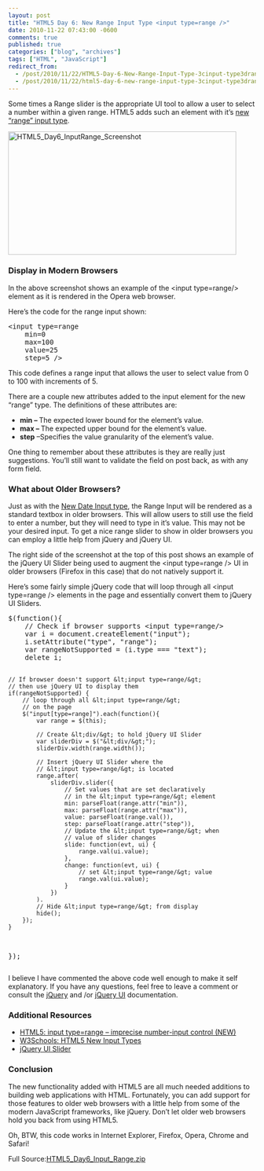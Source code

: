 ```yaml
---
layout: post
title: "HTML5 Day 6: New Range Input Type <input type=range />"
date: 2010-11-22 07:43:00 -0600
comments: true
published: true
categories: ["blog", "archives"]
tags: ["HTML", "JavaScript"]
redirect_from: 
  - /post/2010/11/22/HTML5-Day-6-New-Range-Input-Type-3cinput-type3drange-3e
  - /post/2010/11/22/html5-day-6-new-range-input-type-3cinput-type3drange-3e
---
```

<!-- more -->
<p>Some times a Range slider is the appropriate UI tool to allow a user to select a number within a given range. HTML5 adds such an element with it&rsquo;s <a href="http://www.w3.org/TR/html-markup/input.range.html">new &ldquo;range&rdquo; input type</a>.</p>
<p><a href="/images/postsHTML5_Day6_InputRange_Screenshot.png"><img style="background-image: none; padding-left: 0px; padding-right: 0px; display: inline; padding-top: 0px; border-width: 0px;" title="HTML5_Day6_InputRange_Screenshot" src="/images/postsHTML5_Day6_InputRange_Screenshot_thumb.png" alt="HTML5_Day6_InputRange_Screenshot" width="464" height="251" border="0" /></a></p>
<h3>Display in Modern Browsers</h3>
<p>In the above screenshot shows an example of the &lt;input type=range/&gt; element as it is rendered in the Opera web browser.</p>
<p>Here&rsquo;s the code for the range input shown:</p>
<pre class="brush: xml; first-line: 1; tab-size: 4; toolbar: false; ">&lt;input type=range
    min=0
    max=100
    value=25
    step=5 /&gt;</pre>
<p>This code defines a range input that allows the user to select value from 0 to 100 with increments of 5.</p>
<p>There are a couple new attributes added to the input element for the new &ldquo;range&rdquo; type. The definitions of these attributes are:</p>
<ul>
<li><strong>min &ndash; </strong>The expected lower bound for the element&rsquo;s value.</li>
<li><strong>max &ndash; </strong>The expected upper bound for the element&rsquo;s value.</li>
<li><strong>step</strong> &ndash;Specifies the value granularity of the element&rsquo;s value.</li>
</ul>
<p>One thing to remember about these attributes is they are really just suggestions. You&rsquo;ll still want to validate the field on post back, as with any form field.</p>
<h3>What about Older Browsers?</h3>
<p>Just as with the <a href="/post/2010/11/18/HTML5-Day-5-New-Date-Input-Type.aspx">New Date Input type</a>, the Range Input will be rendered as a standard textbox in older browsers. This will allow users to still use the field to enter a number, but they will need to type in it&rsquo;s value. This may not be your desired input. To get a nice range slider to show in older browsers you can employ a little help from jQuery and jQuery UI.</p>
<p>The right side of the screenshot at the top of this post shows an example of the jQuery UI Slider being used to augment the &lt;input type=range /&gt; UI in older browsers (Firefox in this case) that do not natively support it.</p>
<p>Here&rsquo;s some fairly simple jQuery code that will loop through all &lt;input type=range /&gt; elements in the page and essentially convert them to jQuery UI Sliders.</p>
<pre class="brush: js; first-line: 1; tab-size: 4; toolbar: false; ">$(function(){
    // Check if browser supports &lt;input type=range/&gt;
    var i = document.createElement("input");
    i.setAttribute("type", "range");
    var rangeNotSupported = (i.type === "text");
    delete i;

    // If browser doesn't support &lt;input type=range/&gt;
    // then use jQuery UI to display them
    if(rangeNotSupported) {
        // loop through all &lt;input type=range/&gt;
        // on the page
        $("input[type=range]").each(function(){
            var range = $(this);
            
            // Create &lt;div/&gt; to hold jQuery UI Slider
            var sliderDiv = $("&lt;div/&gt;");
            sliderDiv.width(range.width());
            
            // Insert jQuery UI Slider where the
            // &lt;input type=range/&gt; is located
            range.after(
                sliderDiv.slider({
                    // Set values that are set declaratively
                    // in the &lt;input type=range/&gt; element
                    min: parseFloat(range.attr("min")),
                    max: parseFloat(range.attr("max")),
                    value: parseFloat(range.val()),
                    step: parseFloat(range.attr("step")),
                    // Update the &lt;input type=range/&gt; when
                    // value of slider changes
                    slide: function(evt, ui) {
                        range.val(ui.value);
                    },
                    change: function(evt, ui) {
                        // set &lt;input type=range/&gt; value
                        range.val(ui.value);
                    }
                })
            ).
            // Hide &lt;input type=range/&gt; from display
            hide();
        });
    }
});</pre>
<p>I believe I have commented the above code well enough to make it self explanatory. If you have any questions, feel free to leave a comment or consult the <a href="http://docs.jquery.com/">jQuery</a> and /or <a href="http://jqueryui.com">jQuery UI</a> documentation.</p>
<h3>Additional Resources</h3>
<ul>
<li><a href="http://www.w3.org/TR/html-markup/input.range.html">HTML5: input type=range &ndash; imprecise number-input control (NEW)</a></li>
<li><a href="http://www.w3schools.com/html5/html5_form_input_types.asp">W3Schools: HTML5 New Input Types</a></li>
<li><a href="http://jqueryui.com/demos/slider/">jQuery UI Slider</a></li>
</ul>
<h3>Conclusion</h3>
<p>The new functionality added with HTML5 are all much needed additions to building web applications with HTML. Fortunately, you can add support for those features to older web browsers with a little help from some of the modern JavaScript frameworks, like jQuery. Don&rsquo;t let older web browsers hold you back from using HTML5.</p>
<p>Oh, BTW, this code works in Internet Explorer, Firefox, Opera, Chrome and Safari!</p>
<div id="scid:8eb9d37f-1541-4f29-b6f4-1eea890d4876:8fd12086-e81c-4783-99a5-9104822a0797" class="wlWriterEditableSmartContent" style="margin: 0px; display: inline; float: none; padding: 0px;">
<div>Full Source:<a href="/file.axd?file=HTML5_Day6_Input_Range_1.zip" target="_self">HTML5_Day6_Input_Range.zip</a></div>
</div>

